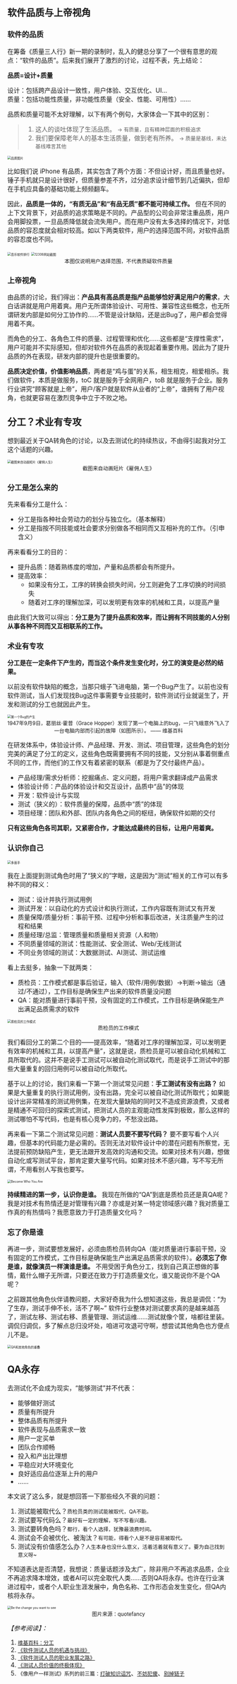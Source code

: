 ## 软件品质与上帝视角

### 软件的品质

在筹备《质量三人行》新一期的录制时，乱入的健总分享了一个很有意思的观点：“软件的品质”。后来我们展开了激烈的讨论，过程不表，先上结论：

**品质=设计+质量**

设计：包括跨产品设计一致性，用户体验、交互优化、UI…  
质量：包括功能性质量，非功能性质量（安全、性能、可用性）……

品质和质量可能不太好理解，以下有两个例句，大家体会一下其中的区别：

> 1. 这人的谈吐体现了生活品质。 <small>→ 有质量，且有精神层面的积极追求</small>
> 1. 我们要保障老年人的基本生活质量，做到老有所养。 <small>→ 质量是基线，未达基线难言其他</small>

<img src="a/1.png" alt="品质图片" style="zoom:50%;" />

比如我们说 iPhone 有品质，其实包含了两个方面：不但设计好，而且质量也好。锤子手机就只是设计很好，但质量参差不齐，过分追求设计细节到几近偏执，但却在手机应具备的基础功能上频频翻车。

因此，**品质是一体的，“有质无品”和“有品无质”都不能可持续工作。** 但在不同的上下文背景下，对品质的追求策略是不同的。产品型的公司会非常注重品质，用户会用脚投票，一旦品质降低就会流失用户。而在用户没有太多选择的情况下，对低品质的容忍度就会相对较高。如以下两类软件，用户的选择范围不同，对软件品质的容忍度也不同。

<img src="a/2.png" alt="音乐软件排行" style="zoom:50%;" />

<img src="a/3.png" alt="12306网站截图" style="zoom:50%;" />
<div style="text-align:center">
<small>本图仅说明用户选择范围，不代表质疑软件质量</small>
</div>

### 上帝视角

由品质的讨论，我们得出：**产品具有高品质是指产品能够恰好满足用户的需求**，大白话讲就是用户用着爽。用户无所谓体验设计、可用性、兼容性这些概念，也无所谓研发内部是如何分工协作的……不管是设计缺陷，还是出Bug了，用户都会觉得用着不爽。

而角色的分工、各角色工件的质量、过程管理和优化……这些都是“支撑性需求”，用户可能并不实际感知，但却对软件外在品质的表现起着重要作用。因此为了提升品质的外在表现，研发内部的提升也是很重要的。

**品质决定价值，价值影响品质**，两者是“鸡与蛋”的关系，相生相克，相爱相杀。我们做软件，本质是做服务，toC 就是服务于全网用户，toB 就是服务于企业。服务行业讲究“顾客就是上帝”，用户/客户就是软件从业者的“上帝”，谁拥有了用户视角，也就更容易在激烈竞争中立于不败之地。

## 分工？术业有专攻

想到最近关于QA转角色的讨论，以及去测试化的持续热议，不由得引起我对分工这个话题的兴趣。

<img src="a/4.jpg" alt="截图来自动画短片《雇佣人生》" style="zoom:50%;" />
<div style="text-align:center">
<small>截图来自动画短片《雇佣人生》</small>
</div>

### 分工是怎么来的

先来看看分工是什么：

- 分工是指各种社会劳动力的划分与独立化。（基本解释）
- 分工是指按不同技能或社会要求分别做各不相同而又互相补充的工作。（引申含义）

再来看看分工的目的：

- 提升品质：随着熟练度的增加，产量和品质都会有所提升。
- 提高效率：
  - 如果没有分工，工序的转换会损失时间，分工则避免了工序切换的时间损失
  - 随着对工序的理解加深，可以发明更有效率的机械和工具，以提高产量

由此我们大致可以得出：**分工是为了提升品质和效率，而让拥有不同技能的人分别从事各种不同而又互相联系的工作。**

### 术业有专攻

**分工是在一定条件下产生的，而当这个条件发生变化时，分工的演变是必然的结果。**

以前没有软件缺陷的概念，当那只蛾子飞进电脑，第一个Bug产生了。以前也没有软件测试，当人们发现找Bug这件事需要专业技能时，软件测试行业就诞生了，开发和测试的分工也就因此产生。

<img src="a/5.png" alt="第一个Bug的产生" style="zoom:50%;" />
<div style="text-align:center">
<small>1947年9月9日，葛丽丝·霍普（Grace Hopper）发现了第一个电脑上的bug，一只飞蛾意外飞入了一台电脑内部而引起的故障（如图所示）。  —— 维基百科</small>
</div>

在研发体系中，体验设计师、产品经理、开发、测试、项目管理，这些角色的划分完美的满足了分工的定义，这些角色既需要拥有不同的技能，又分别从事着侧重点不同的工作，而他们的工作又有着紧密的联系（都是为了交付最终产品）。

- 产品经理/需求分析师：挖掘痛点、定义问题，将用户需求翻译成产品需求
- 体验设计师：产品的体验设计和交互设计，品质中“品”的体现
- 开发：软件设计与实现
- 测试（狭义的）：软件质量的保障，品质中“质”的体现
- 项目经理：团队和外部、团队内各角色之间的枢纽，确保软件如期的交付

**只有这些角色各司其职，又紧密合作，才能达成最终的目标，让用户用着爽。**


### 认识你自己

<img src="a/6.png" alt="多面手" style="zoom:50%;" />

我在上面提到测试角色时用了“狭义的”字眼，这是因为“测试”相关的工作可以有多种不同的释义：

- 测试：设计并执行测试用例
- 测试开发：以自动化的方式设计和执行测试，工作内容既有测试又有开发
- 质量保障/质量分析：事前干预、过程中分析和事后改进，关注质量产生的过程和结果
- 质量经理/总监：管理质量和质量相关资源（人和物）
- 不同质量领域的测试：性能测试、安全测试、Web/无线测试
- 不同业务领域的测试：大数据测试、AI测试、测试运维

看上去挺多，抽象一下就两类：

- 质检员：工作模式都是事后验证，输入（软件/用例/数据）→判断→输出（通过/不通过），工作目标是确保生产出来的软件质量没问题
- QA：能对质量进行事前干预，没有固定的工作模式，工作目标是确保能生产出满足品质需求的软件

<img src="a/7.png" alt="质检员的工作模式" style="zoom:50%;" />
<div style="text-align:center">
<small>质检员的工作模式</small>
</div>
    
我们看回分工的第二个目的——提高效率，“随着对工序的理解加深，可以发明更有效率的机械和工具，以提高产量”，这就是说，质检员是可以被自动化机械和工具所取代的。这并不是说手工测试可以被自动化测试取代，而是说手工测试中的那些大量重复的回归用例可以被自动化所取代。

基于以上的讨论，我们来看一下第一个测试常见问题：**手工测试有没有出路？** 如果是大量重复的执行测试用例，没有出路，完全可以被自动化测试所取代；如果能设计出非常精准的测试用例集，在发现大量缺陷的同时又不造成资源浪费，又或者是精通不可回归的探索式测试，把测试人员的主观能动性发挥到极致，那么这样的测试哪怕不写代码，也是有核心竞争力的，不愁没出路。

再来看一下第二个测试常见问题：**测试人员要不要写代码？** 要不要写看个人兴趣，但基本的代码能力是必需的。否则无法对软件设计中的潜在问题有所察觉，无法提前预防缺陷产生，更无法跟开发高效的沟通和交流。如果对技术有兴趣，想做自动化或写测试平台，那肯定要大量写代码。如果对技术不感兴趣，写不写无所谓，不用看别人写我也要写。

<img src="a/8.png" alt="Become Who You Are" style="zoom:50%;" />

**持续精进的第一步，认识你是谁。** 我现在所做的“QA”到底是质检员还是真QA呢？我是对技术有热情还是对管理有兴趣？亦或是对某一特定领域感兴趣？我对质量工作真的有热情吗？我愿意致力于打造质量文化吗？

### 忘了你是谁

再进一步，测试要想发展好，必须由质检员转向QA（能对质量进行事前干预，没有固定的工作模式，工作目标是确保能生产出满足品质需求的软件）。**必须忘了你是谁，就像演员一样演谁是谁。** 不用受困于角色分工，找到自己真正想做的事情，戴什么帽子无所谓，只要还在致力于打造质量文化，谁又能说你不是个QA呢？

之前跟其他角色伙伴请教问题，大家好奇我为什么想知道这些，我总是调侃：“为了生存，测试手伸不长，活不了啊~” 软件行业整体对测试要求真的是越来越高了，测试左移、测试右移、质量管理、测试运维……测试就像个筐，啥都往里装。调侃归调侃，多了解点总归没坏处，咱进可攻退可守啊，想尝试其他角色也方便点儿不是。

<img src="a/9.png" alt="QA和其他角色的重叠" style="zoom:50%;" />


## QA永存

去测试化不会成为现实，“能够测试”并不代表：

- 能够做好测试
- 质量有所提升
- 整体品质有所提升
- 软件表现与品质需求一致
- 用户一定买单
- 团队合作顺畅
- 投入和产出比理想
- 平稳应对大环境变化
- 良好适应品位逐渐上升的用户
- ……


本文说了这么多，就是想回答一下那些经久不衰的问题：

1. 测试能被取代么？<small>质检员类的测试能被取代，QA不能。</small>
1. 测试要写代码么？<small>最好有一定的理解，写不写看兴趣。</small>
1. 测试要转角色吗？<small>都行，看个人选择，犹豫最浪费时间。</small>
1. 测试会不会被优化、被淘汰？<small>有可能，得看个人是不是容易被取代。</small>
1. 测试没有价值感怎么办？<small>人生本身也没什么意义，活着活着就有意义了。要为自己找到意义呀~</small>

不知道表达是否清楚，我想说：质量话题涉及太广，除非用户不再追求品质，企业不再追求降本增效，或者AI可以完全取代人类……否则QA将永存。也许在行业演进过程中，或者个人职业生涯发展中，角色名称、工作形态会发生变化，但QA内核将永存。

<img src="a/10.png" alt="Be the change you want to see" style="zoom:50%;" />
<div style="text-align:center">
<small>图片来源：quotefancy</small>
</div>


_【参考阅读】：_

1.  [<small>维基百科：分工</small>](https://zh.wikipedia.org/wiki/%E5%88%86%E5%B7%A5)
1. [<small>《软件测试人员的机遇与挑战》</small>](https://www.bylinzi.com/2019/06/05/software-testers-challenge-n-chance/)
1. [<small>《软件测试人员的职业发展之路》</small>](https://www.bylinzi.com/2020/03/13/software-tester-career-path/)
1. [<small>《测试人员价值的终极体现》</small>](https://insights.thoughtworks.cn/qa-value/)
1. <small>《像用户一样测试》系列的前三篇：</small>[<small>打破知识诅咒</small>](https://qualityfocus.club/test-as-user)、[<small>不妨犯傻</small>](https://qualityfocus.club/fool-proof)、[<small>别掉链子</small>](https://qualityfocus.club/drop-chain)
